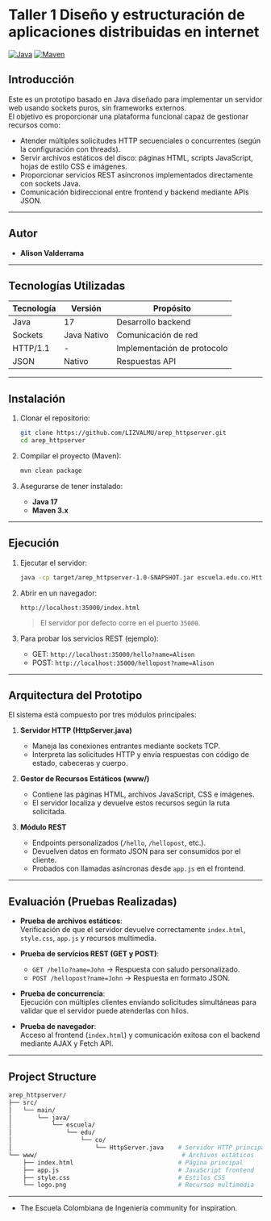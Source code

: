# Taller 1 Diseño y estructuración de aplicaciones distribuidas en internet

[![Java](https://img.shields.io/badge/Java-17-orange.svg)](https://www.oracle.com/java/technologies/javase/jdk17-archive-downloads.html)
[![Maven](https://img.shields.io/badge/Maven-3.x-blue.svg)](https://maven.apache.org/)

## Introducción

Este es un prototipo basado en Java diseñado para implementar un servidor web usando sockets puros, sin frameworks externos.  
El objetivo es proporcionar una plataforma funcional capaz de gestionar recursos como:

- Atender múltiples solicitudes HTTP secuenciales o concurrentes (según la configuración con threads).  
- Servir archivos estáticos del disco: páginas HTML, scripts JavaScript, hojas de estilo CSS e imágenes.  
- Proporcionar servicios REST asíncronos implementados directamente con sockets Java.  
- Comunicación bidireccional entre frontend y backend mediante APIs JSON.  

---

## Autor

- **Alison Valderrama**

---

## Tecnologías Utilizadas

| Tecnología      | Versión       | Propósito                   |
|-----------------|---------------|-----------------------------|
| Java            | 17            | Desarrollo backend          |
| Sockets         | Java Nativo   | Comunicación de red         |
| HTTP/1.1        | -             | Implementación de protocolo |
| JSON            | Nativo        | Respuestas API              |

---

## Instalación

1. Clonar el repositorio:
   ```bash
   git clone https://github.com/LIZVALMU/arep_httpserver.git
   cd arep_httpserver
   ```

2. Compilar el proyecto (Maven):
   ```bash
   mvn clean package
   ```

3. Asegurarse de tener instalado:
   - **Java 17**
   - **Maven 3.x**

---

## Ejecución

1. Ejecutar el servidor:
   ```bash
   java -cp target/arep_httpserver-1.0-SNAPSHOT.jar escuela.edu.co.HttpServer
   ```

2. Abrir en un navegador:
   ```
   http://localhost:35000/index.html
   ```

   > El servidor por defecto corre en el puerto `35000`.  

3. Para probar los servicios REST (ejemplo):
   - GET: `http://localhost:35000/hello?name=Alison`
   - POST: `http://localhost:35000/hellopost?name=Alison`

---

## Arquitectura del Prototipo

El sistema está compuesto por tres módulos principales:

1. **Servidor HTTP (HttpServer.java)**  
   - Maneja las conexiones entrantes mediante sockets TCP.  
   - Interpreta las solicitudes HTTP y envía respuestas con código de estado, cabeceras y cuerpo.  

2. **Gestor de Recursos Estáticos (www/)**  
   - Contiene las páginas HTML, archivos JavaScript, CSS e imágenes.  
   - El servidor localiza y devuelve estos recursos según la ruta solicitada.  

3. **Módulo REST**  
   - Endpoints personalizados (`/hello`, `/hellopost`, etc.).  
   - Devuelven datos en formato JSON para ser consumidos por el cliente.  
   - Probados con llamadas asíncronas desde `app.js` en el frontend.  

---

## Evaluación (Pruebas Realizadas)

- **Prueba de archivos estáticos**:  
  Verificación de que el servidor devuelve correctamente `index.html`, `style.css`, `app.js` y recursos multimedia.  

- **Prueba de servicios REST (GET y POST)**:  
  - `GET /hello?name=John` → Respuesta con saludo personalizado.  
  - `POST /hellopost?name=John` → Respuesta en formato JSON.  

- **Prueba de concurrencia**:  
  Ejecución con múltiples clientes enviando solicitudes simultáneas para validar que el servidor puede atenderlas con hilos.  

- **Prueba de navegador**:  
  Acceso al frontend (`index.html`) y comunicación exitosa con el backend mediante AJAX y Fetch API.  

---

## Project Structure

```bash
arep_httpserver/
├── src/
│   └── main/
│       └── java/
│           └── escuela/
│               └── edu/
│                   └── co/
│                       └── HttpServer.java    # Servidor HTTP principal
└── www/                                        # Archivos estáticos
    ├── index.html                             # Página principal
    ├── app.js                                 # JavaScript frontend
    ├── style.css                              # Estilos CSS
    └── logo.png                               # Recursos multimedia
```

---

- The Escuela Colombiana de Ingeniería community for inspiration.